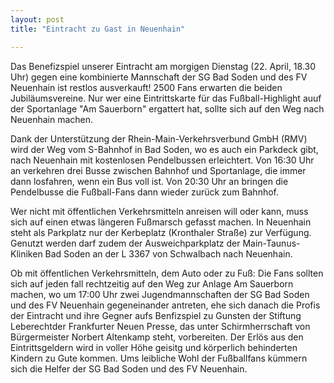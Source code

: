 ```yaml
---
layout: post
title: "Eintracht zu Gast in Neuenhain"

---
```


Das Benefizspiel unserer Eintracht am morgigen Dienstag (22. April, 18.30 Uhr) gegen eine kombinierte Mannschaft der SG Bad Soden und des FV Neuenhain ist restlos ausverkauft! 2500 Fans erwarten die beiden Jubiläumsvereine. Nur wer eine Eintrittskarte für das Fußball-Highlight auuf der Sportanlage "Am Sauerborn" ergattert hat, sollte sich auf den Weg nach Neuenhain machen.

Dank der Unterstützung der Rhein-Main-Verkehrsverbund GmbH (RMV) wird der Weg vom S-Bahnhof in Bad Soden, wo es auch ein Parkdeck gibt, nach Neuenhain mit kostenlosen Pendelbussen erleichtert. Von 16:30 Uhr an verkehren drei Busse zwischen Bahnhof und Sportanlage, die immer dann losfahren, wenn ein Bus voll ist. Von 20:30 Uhr an bringen die Pendelbusse die Fußball-Fans dann wieder zurück zum Bahnhof.  
  
Wer nicht mit öffentlichen Verkehrsmitteln anreisen will oder kann, muss sich auf einen etwas längeren Fußmarsch gefasst machen. In Neuenhain steht als Parkplatz nur der Kerbeplatz (Kronthaler Straße) zur Verfügung. Genutzt werden darf zudem der Ausweichparkplatz der Main-Taunus-Kliniken Bad Soden an der L 3367 von Schwalbach nach Neuenhain.

Ob mit öffentlichen Verkehrsmitteln, dem Auto oder zu Fuß: Die Fans sollten sich auf jeden fall rechtzeitig auf den Weg zur Anlage Am Sauerborn machen, wo um 17:00 Uhr zwei Jugendmannschaften der SG Bad Soden und des FV Neuenhain gegeneinander antreten, ehe sich danach die Profis der Eintracht und ihre Gegner aufs Benfizspiel zu Gunsten der Stiftung Leberechtder Frankfurter Neuen Presse, das unter Schirmherrschaft von Bürgermeister Norbert Altenkamp steht, vorbereiten. Der Erlös aus den Eintrittsgeldern wird in voller Höhe geisitg und körperlich behinderten Kindern zu Gute kommen. Ums leibliche Wohl der Fußballfans kümmern sich die Helfer der SG Bad Soden und des FV Neuenhain.
